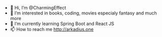 - 👋 Hi, I’m @CharmingEffect
- 👀 I’m interested in books, coding, movies especialy fantasy and much more
- 🌱 I’m currently learning Spring Boot and React JS
- 📫 How to reach me http://arkadius.one

<!---
CharmingEffect/CharmingEffect is a ✨ special ✨ repository because its `README.md` (this file) appears on your GitHub profile.
You can click the Preview link to take a look at your changes.
--->

